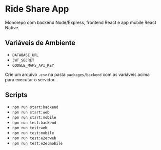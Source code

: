 # Ride Share App

Monorepo com backend Node/Express, frontend React e app mobile React Native.

## Variáveis de Ambiente
- `DATABASE_URL`
- `JWT_SECRET`
- `GOOGLE_MAPS_API_KEY`

Crie um arquivo `.env` na pasta `packages/backend` com as variáveis acima para executar o servidor.

## Scripts
- `npm run start:backend`
- `npm run start:web`
- `npm run start:mobile`
- `npm run test:backend`
- `npm run test:web`
- `npm run test:mobile`
- `npm run test:e2e:web`
- `npm run test:e2e:mobile`
